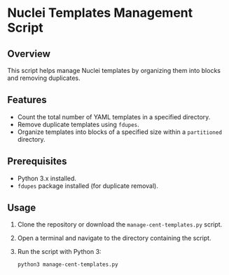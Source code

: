 # Nuclei Templates Management Script

## Overview

This script helps manage Nuclei templates by organizing them into blocks and removing duplicates.

## Features

- Count the total number of YAML templates in a specified directory.
- Remove duplicate templates using `fdupes`.
- Organize templates into blocks of a specified size within a `partitioned` directory.

## Prerequisites

- Python 3.x installed.
- `fdupes` package installed (for duplicate removal).

## Usage

1. Clone the repository or download the `manage-cent-templates.py` script.
2. Open a terminal and navigate to the directory containing the script.
3. Run the script with Python 3:

   ```bash
   python3 manage-cent-templates.py
